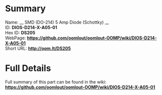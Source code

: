 
Summary
=================
  
Name: __ SMD (DO-214) 5 Amp Diode (Schottky) __    
ID: __DIOS-D214-X-A05-01__   
Hex ID: __DS205__   
WebPage: __https://github.com/oomlout/oomlout-OOMP/wiki/DIOS-D214-X-A05-01__   
Short URL: __http://oom.lt/DS205__   

Full Details
==========================
Full summary of this part can be found in the wiki:   
__https://github.com/oomlout/oomlout-OOMP/wiki/DIOS-D214-X-A05-01__    

